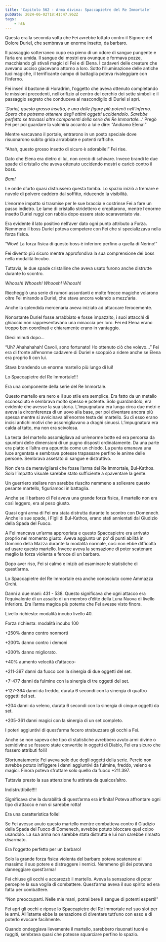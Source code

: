 ```yaml
---
title: 'Capitolo 562 - Arma divina: Spaccapietre del Re Immortale'
pubDate: 2024-06-02T18:41:47.962Z
tags:
    - htk
---
```


Questa era la seconda volta che Fei avrebbe lottato contro il Signore del Dolore Duriel, che sembrava un enorme insetto, da barbaro.

Il passaggio sotterraneo cupo era pieno di un odore di sangue pungente e l’aria era umida. Il sangue dei mostri era ovunque e formava pozze, macchiando gli stivali magici di Fei e di Elena. I cadaveri delle creature che avevano ucciso giacevano attorno a loro. Sotto l’illuminazione delle antiche luci magiche, il terrificante campo di battaglia poteva rivaleggiare con l’inferno.

Fei inserì il bastone di Horadrim, l’oggetto che aveva ottenuto completando le missioni precedenti, nell’orifizio al centro del cerchio dei sette simboli e il passaggio segreto che conduceva al nascondiglio di Duriel si aprì.

<em>’Duriel, questo grasso insetto, è una delle figure più potenti nell’inferno. Spero che potremo ottenere degli ottimi oggetti uccidendolo. Sarebbe perfetto se trovassi altre componenti della serie del Re Immortale…’</em> Pregò Fei per poi guardare la valchiria accanto a lui e dire: “Andiamo Elena!”

Mentre varcavano il portale, entrarono in un posto speciale dove risuonarono subito grida arrabbiate e potenti raffiche.

“Ahah, questo grosso insetto di sicuro è adorabile!” Fei rise.

Dato che Elena era dietro di lui, non cercò di schivare. Invece brandì le due spade di cristallo che aveva ottenuto uccidendo mostri e caricò contro il boss.

<em>Bam!</em>

Le onde d’urto quasi distrussero questa tomba. Lo spazio iniziò a tremare e nuvole di polvere caddero dal soffitto, riducendo la visibilità.

L’enorme impatto si trasmise per le sue braccia e costrinse Fei a fare un passo indietro. Le lame di cristallo stridettero e crepitarono, mentre l’enorme insetto Duriel ruggì con rabbia dopo essere stato scaraventato via.

Era evidente il lato positivo nell’aver dato ogni punto attributo a Forza. Nemmeno il boss Duriel poteva competere con Fei che si specializzava nella forza fisica.

“Wow! La forza fisica di questo boss è inferiore perfino a quella di Nerino!”

Fei diventò più sicuro mentre approfondiva la sua comprensione dei boss nella modalità Incubo.

Tuttavia, le due spade cristalline che aveva usato furono anche distrutte durante lo scontro.

<em>Whoosh! Whoosh! Whoosh! Whoosh!</em>

Riecheggiò una serie di rumori assordanti e molte frecce magiche volarono oltre Fei mirando a Duriel, che stava ancora volando a mezz’aria.

Anche la splendida mercenaria aveva iniziato ad attaccare ferocemente.

Nonostante Duriel fosse arrabbiato e fosse impazzito, i suoi attacchi di ghiaccio non rappresentavano una minaccia per loro. Fei ed Elena erano troppo ben coordinati e chiaramente erano in vantaggio.

Dieci minuti dopo…

“Uh? Ahahahahah! Cavoli, sono fortunato! Ho ottenuto ciò che volevo…” Fei era di fronte all’enorme cadavere di Duriel e scoppiò a ridere anche se Elena era proprio lì con lui.

Stava brandendo un enorme martello più lungo di lui!

Lo Spaccapietre del Re Immortale!!!

Era una componente della serie del Re Immortale.

Questo martello era nero e il suo stile era semplice. Era fatto da un metallo sconosciuto e sembrava molto spesso e potente. Solo guardandolo, era evidente che avesse la sua storia. L’impugnatura era lunga circa due metri e aveva la circonferenza di un uovo alla base, per poi diventare ancora più spessa mentre si avvicinava all’enorme testa del martello.
Su di esso erano incisi antichi motivi che assomigliavano a draghi sinuosi. L’impugnatura era calda al tatto, ma non era scivolosa.

La testa del martello assomigliava ad un’enorme botte ed era percorsa da spuntoni delle dimensioni di un pugno disposti ordinatamente. Da una parte era piatto e l’altra era appuntita come un chiodo. La punta emanava una luce argentata e sembrava potesse trapassare perfino le anime delle persone. Sembrava assetato di sangue e distruttivo.

Non c’era da meravigliarsi che fosse l’arma del Re Immortale, Bul-Kathos. Solo l’impatto visuale sarebbe stato sufficiente a spaventare la gente.

Un guerriero stellare non sarebbe riuscito nemmeno a sollevare questo pesante martello, figuriamoci in battaglia.

Anche se il barbaro di Fei aveva una grande forza fisica, il martello non era così leggero, era al peso giusto.

Quasi ogni arma di Fei era stata distrutta durante lo scontro con Domenech. Anche le sue spade, i Figli di Bul-Kathos, erano stati annientati dal Giudizio della Spada del Fuoco.

A Fei mancava un’arma appropriata e questo Spaccapietre era arrivato proprio nel momento giusto. Aveva aggiunto un po’ di punti abilità in Dominio della Mazza durante la modalità normale, così non ebbe difficoltà ad usare questo martello. Invece aveva la sensazione di poter scatenare meglio la forza violenta e feroce di un barbaro.

Dopo aver riso, Fei si calmò e iniziò ad esaminare le statistiche di quest’arma.

Lo Spaccapietre del Re Immortale era anche conosciuto come Ammazza Orchi.

Danni a due mani: 431 - 538. Questo significava che ogni attacco era l’equivalente di un assalto di un membro d’élite della Luna Nuova di livello inferiore. Era l’arma magica più potente che Fei avesse visto finora.

Livello richiesto: modalità incubo livello 40.

Forza richiesta: modalità incubo 100

+250% danno contro nonmorti

+200% danno contro i demoni

+200% danno migliorato.

+40% aumento velocità d’attacco-

+211-397 danni da fuoco con la sinergia di due oggetti del set.

+7-477 danni da fulmine con la sinergia di tre oggetti del set.

+127-364 danni da freddo, durata 6 secondi con la sinergia di quattro oggetti del set.

+204 danni da veleno, durata 6 secondi con la sinergia di cinque oggetti da set.

+205-361 danni magici con la sinergia di un set completo.

I poteri aggiuntivi di quest’arma fecero strabuzzare gli occhi a Fei.

Anche se non sapeva che tipo di statistiche avrebbero avuto armi divine o semidivine se fossero state convertite in oggetti di Diablo, Fei era sicuro che fossero attributi folli!

Sfortunatamente Fei aveva solo due degli oggetti della serie. Perciò non avrebbe potuto infliggere i danni aggiuntivi da fulmine, freddo, veleno e magici. Finora poteva sfruttare solo quello da fuoco +211.397.

Tuttavia presto la sua attenzione fu attirata da qualcos’altro.

Indistruttibile!!!!

Significava che la durabilità di quest’arma era infinita! Poteva affrontare ogni tipo di attacco e non si sarebbe rotta!

Era una caratteristica folle!

Se Fei avesse avuto questo martello mentre combatteva contro il Giudizio della Spada del Fuoco di Domenech, avrebbe potuto bloccare quel colpo usandolo. La sua arma non sarebbe stata distrutta e lui non sarebbe rimasto disarmato.

Era l’oggetto perfetto per un barbaro!

Solo la grande forza fisica violenta del barbaro poteva scatenare al massimo il suo potere e distruggere i nemici. Nemmeno gli dei potevano danneggiare quest’arma!

Fei chiuse gli occhi e accarezzò il martello. Aveva la sensazione di poter percepire la sua voglia di combattere. Quest’arma aveva il suo spirito ed era fatta per combattere.

“Non preoccuparti. Nelle mie mani, potrai bere il sangue di potenti esperti!”

Fei aprì gli occhi e ripose lo Spaccapietre del Re Immortale nel suo slot per le armi. All’istante ebbe la sensazione di diventare tutt’uno con esso e di poterlo evocare facilmente.

Quando ondeggiava lievemente il martello, sarebbero risuonati tuoni e ruggiti, sembrava quasi che potesse squarciare perfino lo spazio.
